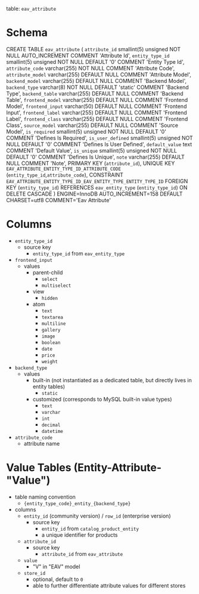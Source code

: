 table: `eav_attribute`

# Schema

CREATE TABLE `eav_attribute` (
  `attribute_id` smallint(5) unsigned NOT NULL AUTO_INCREMENT COMMENT 'Attribute Id',
  `entity_type_id` smallint(5) unsigned NOT NULL DEFAULT '0' COMMENT 'Entity Type Id',
  `attribute_code` varchar(255) NOT NULL COMMENT 'Attribute Code',
  `attribute_model` varchar(255) DEFAULT NULL COMMENT 'Attribute Model',
  `backend_model` varchar(255) DEFAULT NULL COMMENT 'Backend Model',
  `backend_type` varchar(8) NOT NULL DEFAULT 'static' COMMENT 'Backend Type',
  `backend_table` varchar(255) DEFAULT NULL COMMENT 'Backend Table',
  `frontend_model` varchar(255) DEFAULT NULL COMMENT 'Frontend Model',
  `frontend_input` varchar(50) DEFAULT NULL COMMENT 'Frontend Input',
  `frontend_label` varchar(255) DEFAULT NULL COMMENT 'Frontend Label',
  `frontend_class` varchar(255) DEFAULT NULL COMMENT 'Frontend Class',
  `source_model` varchar(255) DEFAULT NULL COMMENT 'Source Model',
  `is_required` smallint(5) unsigned NOT NULL DEFAULT '0' COMMENT 'Defines Is Required',
  `is_user_defined` smallint(5) unsigned NOT NULL DEFAULT '0' COMMENT 'Defines Is User Defined',
  `default_value` text COMMENT 'Default Value',
  `is_unique` smallint(5) unsigned NOT NULL DEFAULT '0' COMMENT 'Defines Is Unique',
  `note` varchar(255) DEFAULT NULL COMMENT 'Note',
  PRIMARY KEY (`attribute_id`),
  UNIQUE KEY `EAV_ATTRIBUTE_ENTITY_TYPE_ID_ATTRIBUTE_CODE` (`entity_type_id`,`attribute_code`),
  CONSTRAINT `EAV_ATTRIBUTE_ENTITY_TYPE_ID_EAV_ENTITY_TYPE_ENTITY_TYPE_ID` FOREIGN KEY (`entity_type_id`) REFERENCES `eav_entity_type` (`entity_type_id`) ON DELETE CASCADE
) ENGINE=InnoDB AUTO_INCREMENT=158 DEFAULT CHARSET=utf8 COMMENT='Eav Attribute'

# Columns

- `entity_type_id`
  - source key
    - `entity_type_id` from `eav_entity_type`
- `frontend_input`
  - values
    - parent-child
      - `select`
      - `multiselect`
    - view
      - `hidden`
    - atom
      - `text`
      - `textarea`
      - `multiline`
      - `gallery`
      - `image`
      - `boolean`
      - `date`
      - `price`
      - `weight`
- `backend_type`
  - values
    - built-in (not instantiated as a dedicated table, but directly lives in entity tables)
      - `static`
    - customized (corresponds to MySQL built-in value types)
      - `text`
      - `varchar`
      - `int`
      - `decimal`
      - `datetime`
- `attribute_code`
  - attribute name

# Value Tables (Entity-Attribute-"Value")

- table naming convention
  - `{entity_type_code}_entity_{backend_type}`
- columns
  - `entity_id` (community version) / `row_id` (enterprise version)
    - source key
      - `entity_id` from `catalog_product_entity`
      - a unique identifier for products
  - `attribute_id`
    - source key
      - `attribute_id` from `eav_attribute`
  - `value`
    - "V" in "EAV" model
  - `store_id`
    - optional, default to `0`
    - able to further differentiate attribute values for different stores
